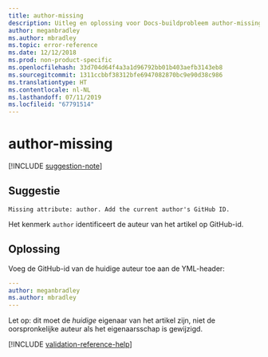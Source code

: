 ```yaml
---
title: author-missing
description: Uitleg en oplossing voor Docs-buildprobleem author-missing.
author: meganbradley
ms.author: mbradley
ms.topic: error-reference
ms.date: 12/12/2018
ms.prod: non-product-specific
ms.openlocfilehash: 33d704d64f4a3a1d96792bb01b403aefb3143eb8
ms.sourcegitcommit: 1311ccbbf38312bfe6947082870bc9e90d38c986
ms.translationtype: HT
ms.contentlocale: nl-NL
ms.lasthandoff: 07/11/2019
ms.locfileid: "67791514"
---
```

# <a name="author-missing"></a>author-missing

[!INCLUDE [suggestion-note](includes/suggestion-note.md)]

## <a name="suggestion"></a>Suggestie

`Missing attribute: author. Add the current author's GitHub ID.`

Het kenmerk `author` identificeert de auteur van het artikel op GitHub-id. 

## <a name="resolution"></a>Oplossing

Voeg de GitHub-id van de huidige auteur toe aan de YML-header:

```yml
---
author: meganbradley
ms.author: mbradley
---
```

Let op: dit moet de *huidige* eigenaar van het artikel zijn, niet de oorspronkelijke auteur als het eigenaarsschap is gewijzigd.

<!--make sure to add this file to your includes folder and verify the path-->
[!INCLUDE [validation-reference-help](includes/validation-reference-help.md)]
